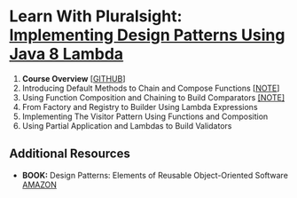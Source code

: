 # Learn With Pluralsight: [Implementing Design Patterns Using Java 8 Lambda][url.course]

1. **Course Overview** [[GITHUB][branch.gh.main]]
2. Introducing Default Methods to Chain and Compose Functions [[NOTE](2-IntroducingDefaultMethodsToChainAndComposeFunctions.note.md)]
3. Using Function Composition and Chaining to Build Comparators [[NOTE]](3-UsingFunctionCompositionAndChainingToBuildComparators.note.md)
4. From Factory and Registry to Builder Using Lambda Expressions
5. Implementing The Visitor Pattern Using Functions and Composition
6. Using Partial Application and Lambdas to Build Validators

## Additional Resources

- **BOOK:** Design Patterns: Elements of Reusable Object-Oriented Software [AMAZON][resource.book.DesignPatterns]

[url.course]: https://app.pluralsight.com/library/courses/implementing-design-patterns-java-8-lambda-expression
[branch.gh.main]: https://github.com/reinielfc/lrn-ps-java8-lambda-design-patterns/tree/main
[branch.gh.p3]: https://github.com/reinielfc/lrn-ps-java8-lambda-design-patterns/tree/3-UsingFunctionCompositionAndChainingToBuildComparators
[branch.gh.p4]: https://github.com/reinielfc/lrn-ps-java8-lambda-design-patterns/tree/4-FromFactoryAndRegistryToBuilderUsingLambdaExpressions
[branch.gh.p5]: https://github.com/reinielfc/lrn-ps-java8-lambda-design-patterns/tree/5-ImplementingTheVisitorPatternUsingFunctionsAndComposition
[branch.gh.p6]: https://github.com/reinielfc/lrn-ps-java8-lambda-design-patterns/tree/6-UsingPartialApplicationAndLambdasToBuildValidators
[resource.book.DesignPatterns]: https://www.amazon.com/Design-Patterns-Object-Oriented-Addison-Wesley-Professional-ebook/dp/B000SEIBB8